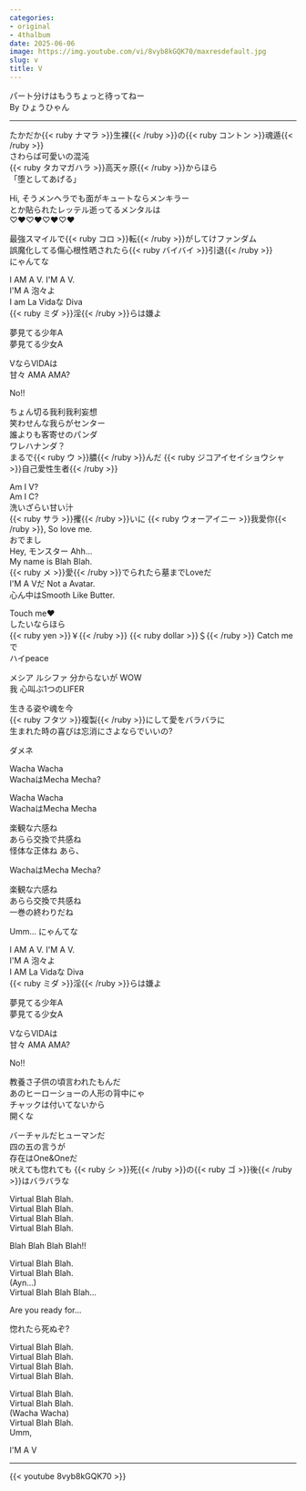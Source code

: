```yaml
---
categories:
- original
- 4thalbum
date: 2025-06-06
image: https://img.youtube.com/vi/8vyb8kGQK70/maxresdefault.jpg
slug: v
title: V
---
```


パート分けはもうちょっと待ってねー  
By ひょうひゃん

---

たかだか{{< ruby ナマラ >}}生裸{{< /ruby >}}の{{< ruby コントン >}}魂遁{{< /ruby >}}  
さわらば可愛いの混沌  
{{< ruby タカマガハラ >}}高天ヶ原{{< /ruby >}}からほら  
「堕としてあげる」  

Hi, そうメンヘラでも面がキュートならメンキラー  
とか貼られたレッテル逝ってるメンタルは  
♡♥♡♥♡♥♡♥

最強スマイルで{{< ruby コロ >}}転{{< /ruby >}}がしてけファンダム  
誤魔化してる傷心根性晒されたら{{< ruby バイバイ >}}引退{{< /ruby >}}  
にゃんてな

I AM A V. I'M A V.  
I'M A 泡々よ  
I am La Vidaな Diva  
{{< ruby ミダ >}}淫{{< /ruby >}}らは嫌よ  

夢見てる少年A  
夢見てる少女A  

VならVIDAは  
甘々 AMA AMA?

No!!

ちょん切る我利我利妄想  
笑わせんな我らがセンター  
誰よりも客寄せのパンダ  
ワレハナンダ？  
まるで{{< ruby ウ >}}膿{{< /ruby >}}んだ {{< ruby ジコアイセイショウシャ >}}自己愛性生者{{< /ruby >}}  

Am I V?  
Am I C?  
洗いざらい甘い汁  
{{< ruby サラ >}}攫{{< /ruby >}}いに {{< ruby ウォーアイニー >}}我愛你{{< /ruby >}}, So love me.  
おでまし  
Hey, モンスター Ahh...  
My name is Blah Blah.  
{{< ruby メ >}}愛{{< /ruby >}}でられたら墓までLoveだ  
I'M A Vだ Not a Avatar.  
心ん中はSmooth Like Butter.  

Touch me♥  
したいならほら  
{{< ruby yen >}}￥{{< /ruby >}} {{< ruby dollar >}}＄{{< /ruby >}} Catch meで  
ハイpeace  

メシア ルシファ 分からないが WOW  
我 心叫ぶ1つのLIFER  

生きる姿や魂を今  
{{< ruby フタツ >}}複製{{< /ruby >}}にして愛をバラバラに  
生まれた時の喜びは忘消にさよならでいいの?

ダメネ

Wacha Wacha  
WachaはMecha Mecha?  

Wacha Wacha  
WachaはMecha Mecha  

楽観な六感ね  
あらら交換で共感ね  
怪体な正体ね あら、

WachaはMecha Mecha?  

楽観な六感ね  
あらら交換で共感ね  
一巻の終わりだね  

Umm... にゃんてな

I AM A V. I'M A V.  
I'M A 泡々よ  
I AM La Vidaな Diva  
{{< ruby ミダ >}}淫{{< /ruby >}}らは嫌よ  

夢見てる少年A  
夢見てる少女A  

VならVIDAは  
甘々 AMA AMA?

No!!

教養さ子供の頃言われたもんだ  
あのヒーローショーの人形の背中にゃ  
チャックは付いてないから  
開くな

バーチャルだヒューマンだ  
四の五の言うが  
存在はOne&Oneだ  
吠えても惚れても {{< ruby シ >}}死{{< /ruby >}}の{{< ruby ゴ >}}後{{< /ruby >}}はバラバラな  

Virtual Blah Blah.  
Virtual Blah Blah.  
Virtual Blah Blah.  
Virtual Blah Blah.  

Blah Blah Blah Blah!!  

Virtual Blah Blah.  
Virtual Blah Blah.  
(Ayn...)  
Virtual Blah Blah Blah...  

Are you ready for...  

惚れたら死ぬぞ?  

Virtual Blah Blah.  
Virtual Blah Blah.  
Virtual Blah Blah.  
Virtual Blah Blah.  

Virtual Blah Blah.  
Virtual Blah Blah.  
(Wacha Wacha)  
Virtual Blah Blah.  
Umm,  

I'M A V  



---

{{< youtube 8vyb8kGQK70 >}}